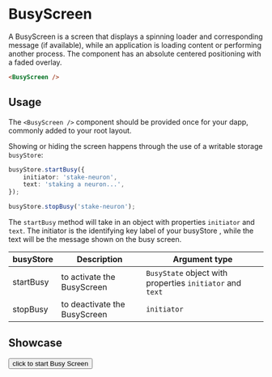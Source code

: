 <script lang="ts">
    import { busyStore } from "$lib/stores/busy.store";
    import BusyScreen from "$lib/components/BusyScreen.svelte";

    const initiator = "stake-neuron";
    
    const startBusy = () => busyStore.startBusy({
        initiator: initiator,
        text: 'staking a neuron...',
    });

    const stopBusy = () => busyStore.stopBusy(initiator);

    const click = (e) => {
        e.preventDefault();
        startBusy();
        setTimeout(() => stopBusy(), 3000);
    }
    
</script>

# BusyScreen

A BusyScreen is a screen that displays a spinning loader and corresponding message (if available), while an application is loading content or performing another process. The component has an absolute centered positioning with a faded overlay.

```html
<BusyScreen />
```

## Usage

The `<BusyScreen />` component should be provided once for your dapp, commonly added to your root layout.

Showing or hiding the screen happens through the use of a writable storage `busyStore`:

```typescript
busyStore.startBusy({
    initiator: 'stake-neuron',
    text: 'staking a neuron...',
});

busyStore.stopBusy('stake-neuron');
``` 
The `startBusy` method will take in an object with properties `initiator` and `text`. The initiator is the identifying key label of your busyStore , while the text will be the message shown on the busy screen. 

| busyStore | Description                       | Argument type         |
|-----------------|------------------------------------|-----------------------|
| startBusy       | to activate the BusyScreen         |  `BusyState` object with properties `initiator` and  `text`   |
| stopBusy        | to deactivate the BusyScreen     | `initiator`|

## Showcase
<div>
<button class="primary" id="start" on:click={click}>click to start Busy Screen</button>
<BusyScreen />
</div>